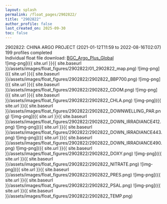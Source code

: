 ```yaml
---
layout: splash
permalink: /float_pages/2902822/
title: "2902822"
author_profile: false
last_created_on: 2025-09-30
toc: false
---
```

 
2902822: CHINA ARGO PROJECT (2021-01-12T11:59 to 2022-08-16T02:07)\
199 profiles completed\
Individual float file download: [BGC_Argo_Plus_Global](https://ftp.soest.hawaii.edu/bgc_argo_plus/Individual_Floats/outliers_removed/2902822_Sprof_processed.nc)\
![img-png]({{ site.url }}{{ site.baseurl }}/assets/images/float_figures/2902822/01_2902822_map.png)
![img-png]({{ site.url }}{{ site.baseurl }}/assets/images/float_figures/2902822/2902822_BBP700.png)
![img-png]({{ site.url }}{{ site.baseurl }}/assets/images/float_figures/2902822/2902822_CDOM.png)
![img-png]({{ site.url }}{{ site.baseurl }}/assets/images/float_figures/2902822/2902822_CHLA.png)
![img-png]({{ site.url }}{{ site.baseurl }}/assets/images/float_figures/2902822/2902822_DOWNWELLING_PAR.png)
![img-png]({{ site.url }}{{ site.baseurl }}/assets/images/float_figures/2902822/2902822_DOWN_IRRADIANCE412.png)
![img-png]({{ site.url }}{{ site.baseurl }}/assets/images/float_figures/2902822/2902822_DOWN_IRRADIANCE443.png)
![img-png]({{ site.url }}{{ site.baseurl }}/assets/images/float_figures/2902822/2902822_DOWN_IRRADIANCE490.png)
![img-png]({{ site.url }}{{ site.baseurl }}/assets/images/float_figures/2902822/2902822_DOXY.png)
![img-png]({{ site.url }}{{ site.baseurl }}/assets/images/float_figures/2902822/2902822_NITRATE.png)
![img-png]({{ site.url }}{{ site.baseurl }}/assets/images/float_figures/2902822/2902822_PRES.png)
![img-png]({{ site.url }}{{ site.baseurl }}/assets/images/float_figures/2902822/2902822_PSAL.png)
![img-png]({{ site.url }}{{ site.baseurl }}/assets/images/float_figures/2902822/2902822_TEMP.png)
